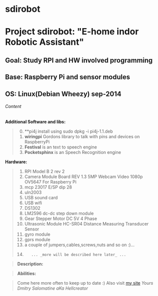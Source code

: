 # sdirobot
# Project sdirobot:	"E-home indor Robotic Assistant"
## Goal:	Study RPI and HW involved programming
## Base:	Raspberry Pi and sensor modules
## OS:	Linux(Debian Wheezy) sep-2014

###### Content
**Additional Software and libs:**	
>0. **pi4j install using sudo dpkg -i pi4j-1.1.deb
>1.	**wiringpi** Gordons library to talk with pins and devices on RaspberryPi
>2.	**Festival** is an text to speech engine
>3.	**Pocketsphinx** is an Speech Recognition engine

**Hardware:**	
>1.	RPI Model B 2 rev 2
>2.	Camera Module Board REV 1.3 5MP Webcam Video 1080p OV5647 For Raspberry Pi
>3.	mcp 23017 E/SP dip 28
>4.	uln2003
>5.	USB sound card
>6.	USB wifi
>7.	DS1302
>8.	LM2596 dc-dc step down module
>9.	Gear Stepper Motor DC 5V 4 Phase
>10.	Ultrasonic Module HC-SR04 Distance Measuring Transducer Sensor
>11. gyro module
>12. gprs module
>13.	a couple of jumpers,cables,screws,nuts and so on :)...
>14.		... _more will be described here later_ ...

>**Description:**

>**Abilities:**

>Come here more often to keep up to date :)
>Also visit  [my site](hellcreator.esy.es)
>_Yours_
_Dmitry Salomatine aKa Hellcreator_

